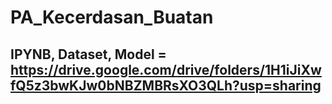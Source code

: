 # PA_Kecerdasan_Buatan

## IPYNB, Dataset, Model = https://drive.google.com/drive/folders/1H1iJiXwfQ5z3bwKJw0bNBZMBRsXO3QLh?usp=sharing 
